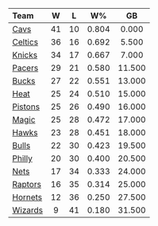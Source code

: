 | Team                            |  W  |  L  |  W%   |   GB   |
|:--------------------------------|:---:|:---:|:-----:|:------:|
| [Cavs](/r/clevelandcavs)        | 41  | 10  | 0.804 | 0.000  |
| [Celtics](/r/bostonceltics)     | 36  | 16  | 0.692 | 5.500  |
| [Knicks](/r/NYKnicks)           | 34  | 17  | 0.667 | 7.000  |
| [Pacers](/r/pacers)             | 29  | 21  | 0.580 | 11.500 |
| [Bucks](/r/MkeBucks)            | 27  | 22  | 0.551 | 13.000 |
| [Heat](/r/heat)                 | 25  | 24  | 0.510 | 15.000 |
| [Pistons](/r/DetroitPistons)    | 25  | 26  | 0.490 | 16.000 |
| [Magic](/r/OrlandoMagic)        | 25  | 28  | 0.472 | 17.000 |
| [Hawks](/r/AtlantaHawks)        | 23  | 28  | 0.451 | 18.000 |
| [Bulls](/r/chicagobulls)        | 22  | 30  | 0.423 | 19.500 |
| [Philly](/r/sixers)             | 20  | 30  | 0.400 | 20.500 |
| [Nets](/r/GoNets)               | 17  | 34  | 0.333 | 24.000 |
| [Raptors](/r/torontoraptors)    | 16  | 35  | 0.314 | 25.000 |
| [Hornets](/r/CharlotteHornets)  | 12  | 36  | 0.250 | 27.500 |
| [Wizards](/r/washingtonwizards) |  9  | 41  | 0.180 | 31.500 |